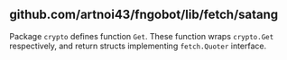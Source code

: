 ## github.com/artnoi43/fngobot/lib/fetch/satang
Package `crypto` defines function `Get`. These function wraps `crypto.Get` respectively, and return structs implementing `fetch.Quoter` interface.